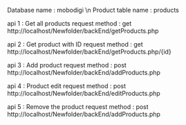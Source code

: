 Database name : mobodigi \n
Product table name : products


api 1 : Get all products 
request method : get
http://localhost/Newfolder/backEnd/getProducts.php


api 2 : Get product with ID
request method : get
http://localhost/Newfolder/backEnd/getProducts.php/{id}


api 3 : Add product
request method : post
http://localhost/Newfolder/backEnd/addProducts.php


api 4 : Product edit
request method : post
http://localhost/Newfolder/backEnd/editProducts.php


api 5 : Remove the product
request method : post
http://localhost/Newfolder/backEnd/addProducts.php
